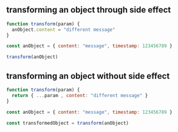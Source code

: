 ## transforming an object through side effect 

```js
function transform(param) {
  anObject.content = "different message"
}

const anObject = { content: "message", timestamp: 123456789 }

transform(anObject)
```

## transforming an object without side effect

```js
function transform(param) {
  return { ...param , content: "different message" }
}

const anObject = { content: "message", timestamp: 123456789 }

const transformedObject = transform(anObject)
```